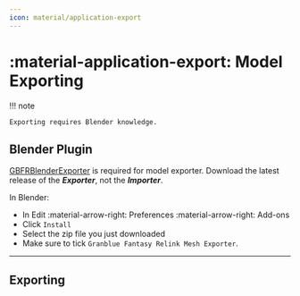 ```yaml
---
icon: material/application-export
---
```


# :material-application-export: Model Exporting

!!! note

    Exporting requires Blender knowledge.

## Blender Plugin

[GBFRBlenderExporter](https://github.com/WistfulHopes/GBFRBlenderImporter/releases) is required for model exporter. Download the latest release of the ***Exporter***, not the ***Importer***.

In Blender:

* In Edit :material-arrow-right: Preferences :material-arrow-right: Add-ons
* Click `Install`
* Select the zip file you just downloaded
* Make sure to tick `Granblue Fantasy Relink Mesh Exporter`.

---

## Exporting



